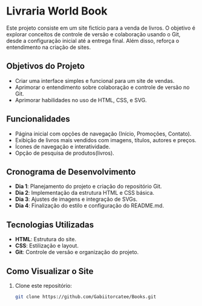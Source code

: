 # Livraria World Book

Este projeto consiste em um site fictício para a venda de livros. O objetivo é explorar conceitos de controle de versão e colaboração usando o Git, desde a configuração inicial até a entrega final. Além disso, reforça o entendimento na criação de sites.

## Objetivos do Projeto
- Criar uma interface simples e funcional para um site de vendas.
- Aprimorar o entendimento sobre colaboração  e controle de versão no Git.
- Aprimorar habilidades no uso de HTML, CSS, e SVG.

## Funcionalidades
- Página inicial com opções de navegação (Início, Promoções, Contato).
- Exibição de livros mais vendidos com imagens, títulos, autores e preços.
- Ícones de navegação e interatividade.
- Opção de pesquisa de produtos(livros).

## Cronograma de Desenvolvimento
- **Dia 1**: Planejamento do projeto e criação do repositório Git.
- **Dia 2**: Implementação da estrutura HTML e CSS básica.
- **Dia 3**: Ajustes de imagens e integração de SVGs.
- **Dia 4**: Finalização do estilo e configuração do README.md.

## Tecnologias Utilizadas
- **HTML**: Estrutura do site.
- **CSS**: Estilização e layout.
- **Git**: Controle de versão e organização do projeto.

## Como Visualizar o Site
1. Clone este repositório:
   ```bash
   git clone https://github.com/Gabiitorcatee/Books.git